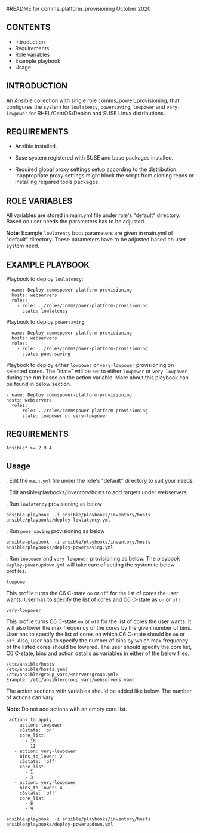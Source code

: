 #README for comms_platform_provisioning
October 2020

## CONTENTS

- Introduction
- Requirements
- Role variables
- Example playbook
- Usage

## INTRODUCTION
An Ansible collection with single role comms_power_provisioning, that
 configures the system for `lowlatency`, `powersaving`, `lowpower` and `very-lowpower` for RHEL/CentOS/Debian and SUSE Linux distributions.

## REQUIREMENTS
- Ansible installed.

- Suse system registered with SUSE and base packages installed.

- Required global proxy settings setup according to the distribution.
 Inappropriate proxy settings might block the script from cloning repos
 or installing required tools packages.

## ROLE VARIABLES
All variables are stored in main.yml file under role's "default" directory.
Based on user needs the parameters has to be adjusted.

**Note**: Example `lowlatency` boot parameters are given in main.yml of "default"
directory. These parameters have to be adjusted based on user system need.


## EXAMPLE PLAYBOOK
Playbook to deploy `lowlatency`:
```
- name: Deploy commspower-platform-provisioning
  hosts: webservers
  roles:
    - role: ../roles/commspower-platform-provisioning
      state: lowlatency
```

Playbook to deploy `powersaving`:
```
- name: Deploy commspower-platform-provisioning
  hosts: webservers
  roles:
    - role: ../roles/commspower-platform-provisioning
      state: powersaving
```

Playbook to deploy either `lowpower` or `very-lowpower` provisioning on selected cores. The "state" will be set to either `lowpower` or `very-lowpower` during the run based on the action variable. More about this playbook can be found in below section.
```
- name: Deploy commspower-platform-provisioning
hosts: webservers
  roles:
    - role: ../roles/commspower-platform-provisioning
      state: lowpower or very-lowpower
```

## REQUIREMENTS
```
Ansible* >= 2.9.4
````

## Usage
  . Edit the `main.yml` file under the role's "default" directory to suit your needs.

  . Edit ansible/playbooks/inventory/hosts to add targets under webservers.

  . Run `lowlatency` provisioning as below
  ```
  ansible-playbook  -i ansible/playbooks/inventory/hosts ansible/playbooks/deploy-lowlatency.yml
  ```
  . Run `powersaving` provisioning as below
  ```
  ansible-playbook  -i ansible/playbooks/inventory/hosts ansible/playbooks/deploy-powersaving.yml
  ```
. Run `lowpower` and `very-lowpower` provisioning as below.
  The playbook `deploy-powerupdown.yml` will take care of setting the
  system to below profiles.

   ```lowpower```

   This profile turns the C6 C-state `on` or `off` for the list of cores the
   user wants. User has to specify the list of cores and C6 C-state as
   `on` or `off`.

  ```very-lowpower```

  This profile turns C6 C-state `on` or `off` for the list of cores the user
  wants. It will also lower the max frequency of the cores by the given number
  of bins. User has to specify the list of cores on which C6 C-state should be
  `on` or `off`. Also, user has to specify the number of bins by which max frequency
  of the listed cores should be lowered. The user should specify the core list,
  C6 C-state, bins and action details as variables in either of the below files.

  ```
  /etc/ansible/hosts
  /etc/ansible/hosts.yaml
  /etc/ansible/group_vars/<serversgroup.yml>
  Example: /etc/ansible/group_vars/webservers.yaml
  ```
 The action sections with variables should be added like below. The number of actions can vary. 

 **Note:** Do not add actions with an empty core list.

 ```
  actions_to_apply:
    - action: lowpower
      c6state: 'on'
      core_list:
        - 10
        - 11
    - action: very-lowpower
      bins_to_lower: 2
      c6state: 'off'
      core_list:
        - 1
        - 3
    - action: very-lowpower
      bins_to_lower: 4
      c6state: 'off'
      core_list:
        - 8
        - 9
 ```

  ```
  ansible-playbook  -i ansible/playbooks/inventory/hosts ansible/playbooks/deploy-powerupdown.yml
  ```
